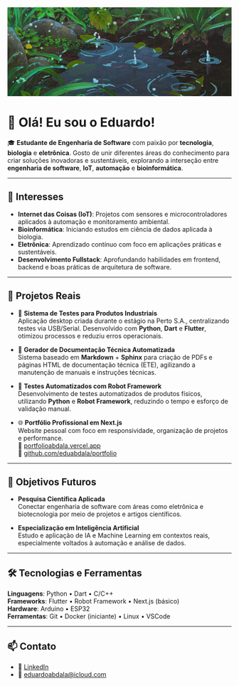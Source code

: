 <img src="Assets/_.gif" width="100%" height="200px" style="object-fit: cover;" />

# 👋 Olá! Eu sou o Eduardo!

🎓 **Estudante de Engenharia de Software** com paixão por **tecnologia**, **biologia** e **eletrônica**. Gosto de unir diferentes áreas do conhecimento para criar soluções inovadoras e sustentáveis, explorando a interseção entre **engenharia de software**, **IoT**, **automação** e **bioinformática**.

---

## 🌱 Interesses

- **Internet das Coisas (IoT)**: Projetos com sensores e microcontroladores aplicados à automação e monitoramento ambiental.
- **Bioinformática**: Iniciando estudos em ciência de dados aplicada à biologia.
- **Eletrônica**: Aprendizado contínuo com foco em aplicações práticas e sustentáveis.
- **Desenvolvimento Fullstack**: Aprofundando habilidades em frontend, backend e boas práticas de arquitetura de software.

---

## 🚀 Projetos Reais

- 🧪 **Sistema de Testes para Produtos Industriais**  
  Aplicação desktop criada durante o estágio na Perto S.A., centralizando testes via USB/Serial. Desenvolvido com **Python**, **Dart** e **Flutter**, otimizou processos e reduziu erros operacionais.

- 🧾 **Gerador de Documentação Técnica Automatizada**  
  Sistema baseado em **Markdown** + **Sphinx** para criação de PDFs e páginas HTML de documentação técnica (ETE), agilizando a manutenção de manuais e instruções técnicas.

- 🧪 **Testes Automatizados com Robot Framework**  
  Desenvolvimento de testes automatizados de produtos físicos, utilizando **Python** e **Robot Framework**, reduzindo o tempo e esforço de validação manual.

- 🌐 **Portfólio Profissional em Next.js**  
  Website pessoal com foco em responsividade, organização de projetos e performance.  
  🔗 [portfolioabdala.vercel.app](https://portfolioabdala.vercel.app)  
  📂 [github.com/eduabdala/portfolio](https://github.com/eduabdala/portfolio)

---

## 🎯 Objetivos Futuros

- **Pesquisa Científica Aplicada**  
  Conectar engenharia de software com áreas como eletrônica e biotecnologia por meio de projetos e artigos científicos.

- **Especialização em Inteligência Artificial**  
  Estudo e aplicação de IA e Machine Learning em contextos reais, especialmente voltados à automação e análise de dados.

---

## 🛠️ Tecnologias e Ferramentas

**Linguagens**: Python • Dart • C/C++  
**Frameworks**: Flutter • Robot Framework • Next.js (básico)  
**Hardware**: Arduino • ESP32  
**Ferramentas**: Git • Docker (iniciante) • Linux • VSCode

---

## 📫 Contato

- 🔗 [LinkedIn](https://www.linkedin.com/in/eduardo-silva-abdala)
- 📧 eduardoabdala@icloud.com
